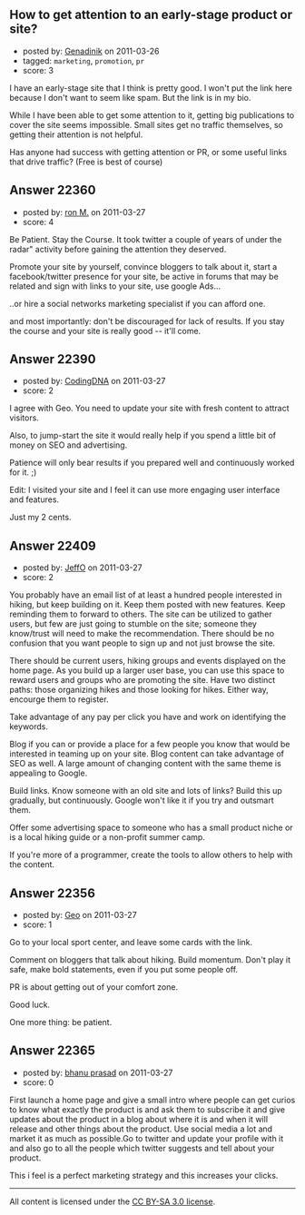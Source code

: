 ## How to get attention to an early-stage product or site?

- posted by: [Genadinik](https://stackexchange.com/users/-1/8929-genadinik) on 2011-03-26
- tagged: `marketing`, `promotion`, `pr`
- score: 3

I have an early-stage site that I think is pretty good.  I won't put the link here because I don't want to seem like spam.  But the link is in my bio.

While I have been able to get some attention to it, getting big publications to cover the site seems impossible.  Small sites get no traffic themselves, so getting their attention is not helpful.

Has anyone had success with getting attention or PR, or some useful links that drive traffic?  (Free is best of course)


## Answer 22360

- posted by: [ron M.](https://stackexchange.com/users/-1/2122-ron-m) on 2011-03-27
- score: 4

Be Patient. Stay the Course. It took twitter a couple of years of 
under the radar" activity before gaining the attention they deserved.

Promote your site by yourself, convince bloggers to talk about it, start a facebook/twitter presence for your site, be active in forums that may be related and sign with links to your site, use google Ads...

..or hire a social networks marketing specialist if you can afford one. 

and most importantly: don't be discouraged for lack of results. If you stay the course and your site is really good -- it'll come.


## Answer 22390

- posted by: [CodingDNA](https://stackexchange.com/users/-1/8981-codingdna) on 2011-03-27
- score: 2

I agree with Geo. You need to update your site with fresh content to attract visitors. 

Also, to jump-start the site it would really help if you spend a little bit of money on SEO and advertising.

Patience will only bear results if you prepared well and continuously worked for it. ;)

Edit:
I visited your site and I feel it can use more engaging user interface and features. 

Just my 2 cents.



## Answer 22409

- posted by: [JeffO](https://stackexchange.com/users/-1/1796-jeffo) on 2011-03-27
- score: 2

You probably have an email list of at least a hundred people interested in hiking, but keep building on it. Keep them posted with new features. Keep reminding them to forward to others. The site can be utilized to gather users, but few are just going to stumble on the site; someone they know/trust will need to make the recommendation. There should be no confusion that you want people to sign up and not just browse the site.

There should be current users, hiking groups and events displayed on the home page. As you build up a larger user base, you can use this space to reward users and groups who are promoting the site. Have two distinct paths: those organizing hikes and those looking for hikes. Either way, encourge them to register.

Take advantage of any pay per click you have and work on identifying the keywords.

Blog if you can or provide a place for a few people you know that would be interested in teaming up on your site. Blog content can take advantage of SEO as well. A large amount of changing content with the same theme is appealing to Google. 

Build links. Know someone with an old site and lots of links? Build this up gradually, but continuously. Google won't like it if you try and outsmart them.

Offer some advertising space to someone who has a small product niche or is a local hiking guide or a non-profit summer camp.

If you're more of a programmer, create the tools to allow others to help with the content.


## Answer 22356

- posted by: [Geo](https://stackexchange.com/users/-1/6602-geo) on 2011-03-27
- score: 1

Go to your local sport center, and leave some cards with the link.

Comment on bloggers that talk about hiking.  Build momentum.  Don't play it safe, make bold statements, even if you put some people off.  

PR is about getting out of your comfort zone.  

Good luck.

One more thing: be patient.


## Answer 22365

- posted by: [bhanu prasad](https://stackexchange.com/users/-1/7050-bhanu-prasad) on 2011-03-27
- score: 0

First launch a home page and give a small intro where people can get curios to know what exactly the product is and ask them to subscribe it and give updates about the product in a blog about where it is and when it will release and other things about the product. Use social media a lot and market it as much as possible.Go to twitter and update your profile with it and also go to all the people which twitter suggests and tell about your product.

This i feel is a perfect marketing strategy and this increases your clicks.



---

All content is licensed under the [CC BY-SA 3.0 license](https://creativecommons.org/licenses/by-sa/3.0/).
